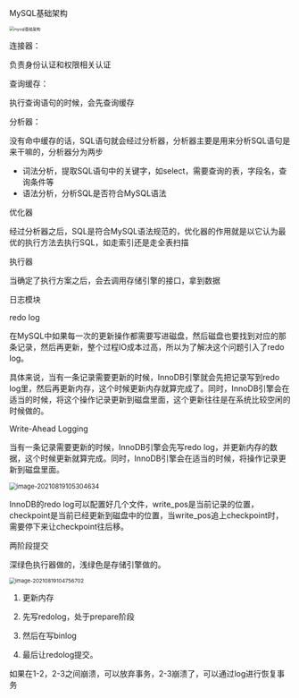 MySQL基础架构

<img src="D:\workplace\temp\iamge\mysql基础架构.png" alt="mysql基础架构" style="zoom:50%;" />

连接器：

负责身份认证和权限相关认证

查询缓存：

执行查询语句的时候，会先查询缓存

分析器：

没有命中缓存的话，SQL语句就会经过分析器，分析器主要是用来分析SQL语句是来干嘛的，分析器分为两步

- 词法分析，提取SQL语句中的关键字，如select，需要查询的表，字段名，查询条件等
- 语法分析，分析SQL是否符合MySQL语法

优化器

经过分析器之后，SQL是符合MySQL语法规范的，优化器的作用就是以它认为最优的执行方法去执行SQL，如走索引还是走全表扫描

执行器

当确定了执行方案之后，会去调用存储引擎的接口，拿到数据

日志模块

redo log

在MySQL中如果每一次的更新操作都需要写进磁盘，然后磁盘也要找到对应的那条记录，然后再更新，整个过程IO成本过高，所以为了解决这个问题引入了redo log。

具体来说，当有一条记录需要更新的时候，InnoDB引擎就会先把记录写到redo log里，然后再更新内存，这个时候更新内存就算完成了。同时，InnoDB引擎会在适当的时候，将这个操作记录更新到磁盘里面，这个更新往往是在系统比较空闲的时候做的。

Write-Ahead Logging

当有一条记录需要更新的时候，InnoDB引擎会先写redo log，并更新内存的数据，这个时候更新就算完成。同时，InnoDB引擎会在适当的时候，将操作记录更新到磁盘里面。

<img src="C:\Users\zsh\AppData\Roaming\Typora\typora-user-images\image-20210819105304634.png" alt="image-20210819105304634" style="zoom:80%;" />

InnoDB的redo log可以配置好几个文件，write_pos是当前记录的位置，checkpoint是当前已经更新到磁盘中的位置，当write_pos追上checkpoint时，需要停下来让checkpoint往后移。

两阶段提交

深绿色执行器做的，浅绿色是存储引擎做的。

<img src="C:\Users\zsh\AppData\Roaming\Typora\typora-user-images\image-20210819104756702.png" alt="image-20210819104756702" style="zoom: 67%;" />

1. 更新内存
2. 先写redolog，处于prepare阶段

2. 然后在写binlog
3. 最后让redolog提交。

如果在1-2，2-3之间崩溃，可以放弃事务，2-3崩溃了，可以通过log进行恢复事务







